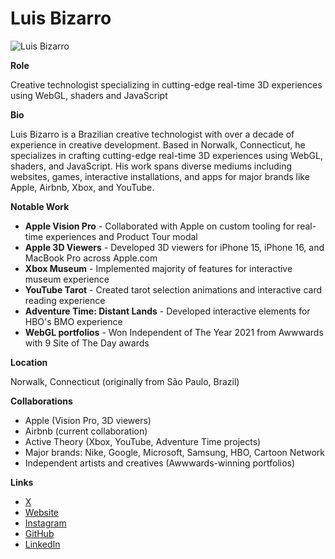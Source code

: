 # Luis Bizarro

![Luis Bizarro](https://bizar.ro/assets/images/profile.jpg)

**Role**

Creative technologist specializing in cutting-edge real-time 3D experiences using WebGL, shaders and JavaScript

**Bio**

Luis Bizarro is a Brazilian creative technologist with over a decade of experience in creative development. Based in Norwalk, Connecticut, he specializes in crafting cutting-edge real-time 3D experiences using WebGL, shaders, and JavaScript. His work spans diverse mediums including websites, games, interactive installations, and apps for major brands like Apple, Airbnb, Xbox, and YouTube.

**Notable Work**

- **Apple Vision Pro** - Collaborated with Apple on custom tooling for real-time experiences and Product Tour modal
- **Apple 3D Viewers** - Developed 3D viewers for iPhone 15, iPhone 16, and MacBook Pro across Apple.com
- **Xbox Museum** - Implemented majority of features for interactive museum experience
- **YouTube Tarot** - Created tarot selection animations and interactive card reading experience
- **Adventure Time: Distant Lands** - Developed interactive elements for HBO's BMO experience
- **WebGL portfolios** - Won Independent of The Year 2021 from Awwwards with 9 Site of The Day awards

**Location**

Norwalk, Connecticut (originally from São Paulo, Brazil)

**Collaborations**

- Apple (Vision Pro, 3D viewers)
- Airbnb (current collaboration)
- Active Theory (Xbox, YouTube, Adventure Time projects)
- Major brands: Nike, Google, Microsoft, Samsung, HBO, Cartoon Network
- Independent artists and creatives (Awwwards-winning portfolios)

**Links**

- [X](https://x.com/bizar_ro)
- [Website](https://bizar.ro/)
- [Instagram](https://instagram.com/bizarro/)
- [GitHub](https://github.com/bizarro/)
- [LinkedIn](https://linkedin.com/in/luis-bizarro/)
